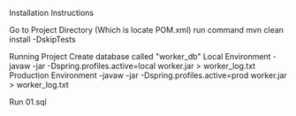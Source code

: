 

Installation Instructions

Go to Project Directory (Which is locate POM.xml)
run command mvn clean install -DskipTests

Running Project
Create database called "worker_db"
Local Environment  - javaw -jar -Dspring.profiles.active=local worker.jar > worker_log.txt
Production Environment  -javaw -jar -Dspring.profiles.active=prod worker.jar > worker_log.txt


Run 01.sql 